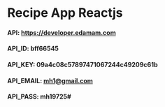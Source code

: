 # Recipe App Reactjs
#### API: https://developer.edamam.com
#### API_ID: bff66545
#### API_KEY: 09a4c08c57897471067244c49209c61b
#### API_EMAIL: mh1@gmail.com
#### API_PASS: mh19725#
